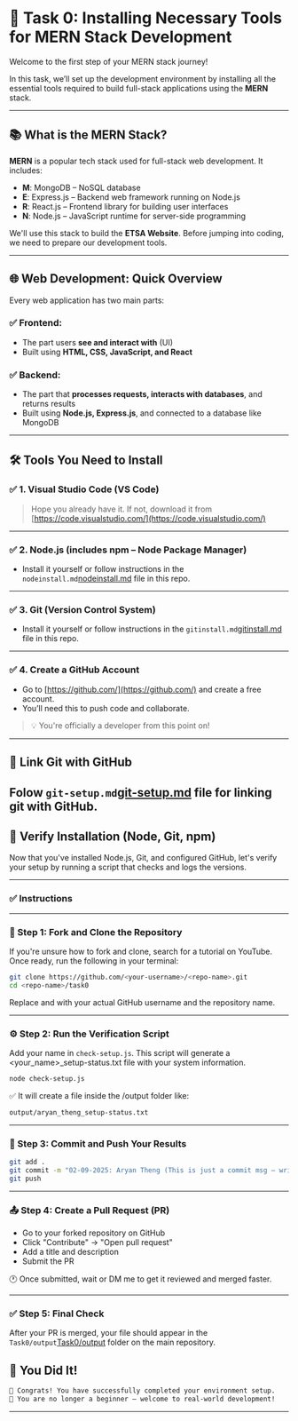 # 🚀 Task 0: Installing Necessary Tools for MERN Stack Development

Welcome to the first step of your MERN stack journey!

In this task, we’ll set up the development environment by installing all the essential tools required to build full-stack applications using the **MERN** stack.

---

## 📚 What is the MERN Stack?

**MERN** is a popular tech stack used for full-stack web development. It includes:

- **M**: MongoDB – NoSQL database
- **E**: Express.js – Backend web framework running on Node.js
- **R**: React.js – Frontend library for building user interfaces
- **N**: Node.js – JavaScript runtime for server-side programming

We'll use this stack to build the **ETSA Website**. Before jumping into coding, we need to prepare our development tools.

---

## 🌐 Web Development: Quick Overview

Every web application has two main parts:

### ✅ Frontend:
- The part users **see and interact with** (UI)
- Built using **HTML, CSS, JavaScript, and React**

### ✅ Backend:
- The part that **processes requests, interacts with databases**, and returns results
- Built using **Node.js, Express.js**, and connected to a database like MongoDB

---

## 🛠 Tools You Need to Install

### ✅ 1. Visual Studio Code (VS Code)
> Hope you already have it. If not, download it from [https://code.visualstudio.com/](https://code.visualstudio.com/)

---

### ✅ 2. Node.js (includes npm – Node Package Manager)
- Install it yourself or follow instructions in the `nodeinstall.md`[nodeinstall.md](./nodeinstall.md) file in this repo.

---

### ✅ 3. Git (Version Control System)
- Install it yourself or follow instructions in the `gitinstall.md`[gitinstall.md](./gitinstall.md) file in this repo.

---

### ✅ 4. Create a GitHub Account
- Go to [https://github.com/](https://github.com/) and create a free account.
- You’ll need this to push code and collaborate.
> 💡 You're officially a developer from this point on!

---

## 🔗 Link Git with GitHub
Folow `git-setup.md`[git-setup.md](./git-setup.md)  file for linking git with GitHub.
---

## 🧪 Verify Installation (Node, Git, npm)

Now that you've installed Node.js, Git, and configured GitHub, let's verify your setup by running a script that checks and logs the versions.

---

### ✅ Instructions

---

### 📁 Step 1: Fork and Clone the Repository

If you're unsure how to fork and clone, search for a tutorial on YouTube.
Once ready, run the following in your terminal:
```bash
git clone https://github.com/<your-username>/<repo-name>.git
cd <repo-name>/task0
```
Replace <your-username> and <repo-name> with your actual GitHub username and the repository name.

---

### ⚙️ Step 2: Run the Verification Script

Add your name in `check-setup.js`.
This script will generate a <your_name>_setup-status.txt file with your system information.
```bash
node check-setup.js
```
✅ It will create a file inside the /output folder like:
```bash
output/aryan_theng_setup-status.txt
```

---

### 🔄 Step 3: Commit and Push Your Results
```bash
git add .
git commit -m "02-09-2025: Aryan Theng (This is just a commit msg — write anything you like)"
git push
```
---

### 📤 Step 4: Create a Pull Request (PR)

- Go to your forked repository on GitHub
- Click "Contribute" → "Open pull request"
- Add a title and description
- Submit the PR

🕐 Once submitted, wait or DM me to get it reviewed and merged faster.

---

### ✅ Step 5: Final Check

After your PR is merged, your file should appear in the `Task0/output`[Task0/output](./Task0/output) folder on the main repository.

## 🎉 You Did It!
```bash
🎉 Congrats! You have successfully completed your environment setup.
🚀 You are no longer a beginner — welcome to real-world development!
```
---
